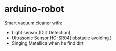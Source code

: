 # arduino-robot
Smart vacuum cleaner with:
 - Light sensor (Dirt Detection)
 - Ultrasonic Sensor HC-SR04( obstacle avoiding )
 - Singing Metallica when he find dirt